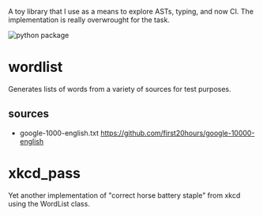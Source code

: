 A toy library that I use as a means to explore ASTs, typing,
and now CI. The implementation is really overwrought for the
task.

![python package](https://github.com/mwartell/wordlist/workflows/Python%20package/badge.svg)


# wordlist
Generates lists of words from a variety of sources for test purposes.

## sources
 - google-1000-english.txt https://github.com/first20hours/google-10000-english

# xkcd_pass
Yet another implementation of "correct horse battery staple" from xkcd using
the WordList class.
